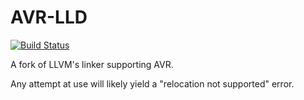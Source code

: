 
# AVR-LLD

[![Build Status](https://travis-ci.org/avr-llvm/lld.svg)](https://travis-ci.org/avr-llvm/lld)

A fork of LLVM's linker supporting AVR.

Any attempt at use will likely yield a "relocation not supported" error.
